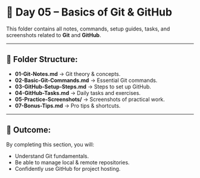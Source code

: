 # 📌 Day 05 – Basics of Git & GitHub

This folder contains all notes, commands, setup guides, tasks, and screenshots related to **Git** and **GitHub**.

---

## 📂 Folder Structure:
- **01-Git-Notes.md** → Git theory & concepts.
- **02-Basic-Git-Commands.md** → Essential Git commands.
- **03-GitHub-Setup-Steps.md** → Steps to set up GitHub.
- **04-GitHub-Tasks.md** → Daily tasks and exercises.
- **05-Practice-Screenshots/** → Screenshots of practical work.
- **07-Bonus-Tips.md** → Pro tips & shortcuts.

---

## 🚀 Outcome:
By completing this section, you will:
- Understand Git fundamentals.
- Be able to manage local & remote repositories.
- Confidently use GitHub for project hosting.
